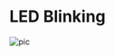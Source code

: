 # LED Blinking

![pic](https://camo.githubusercontent.com/3bc6e020c6f73de94115349c43cf26ed3aa3c4a73f23a7062c976901cb7960c5/68747470733a2f2f6d656469612e67697068792e636f6d2f6d656469612f76312e59326c6b505463354d4749334e6a45784f57557a4d544d314f445a6c4d57566b596d4d305a6a45334e5455795a6a466d4e6a67335a5449325a444a6a4f546b78596a46684d695a6c634431324d563970626e526c636d35686246396e61575a7a583264705a6b6c6b4a6d4e305057632f334f41376659663234784c563275564451512f67697068792e676966)
